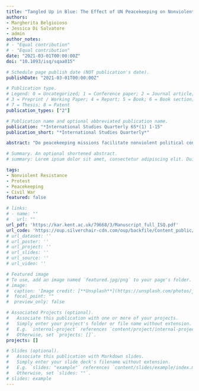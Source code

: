 ```yaml
---
title: "Tangled Up in Blue: The Effect of UN Peacekeeping on Nonviolent Protests in Post–Civil War Countries"
authors:
- Margherita Belgioioso
- Jessica Di Salvatore
- admin
author_notes:
# - "Equal contribution"
# - "Equal contribution"
date: "2021-03-01T00:00:00Z"
doi: "10.1093/isq/sqaa015"

# Schedule page publish date (NOT publication's date).
publishDate: "2021-03-01T00:00:00Z"

# Publication type.
# Legend: 0 = Uncategorized; 1 = Conference paper; 2 = Journal article;
# 3 = Preprint / Working Paper; 4 = Report; 5 = Book; 6 = Book section;
# 7 = Thesis; 8 = Patent
publication_types: ["2"]

# Publication name and optional abbreviated publication name.
publication: "*International Studies Quarterly 65*(1) 1-15"
publication_short: "*International Studies Quarterly*"

abstract: "Do peacekeeping missions facilitate nonviolent political contention in post–civil war countries? The nonviolent expression of political grievances is a crucial part of the post–civil war peace-building process but is understudied thus far. We claim that the presence of peacekeepers significantly contributes to establishing a secure environment for nonviolent political contention, particularly nonviolent public protest. In addition, we claim that peacekeeping missions with personnel from countries with robust civil societies are more likely to promote nonviolent political contention because of prior socialization to civic engagement and bottom-top political participation. This is particularly true for UN police personnel (UNPOL), who both train local police forces and have the most direct interaction with protesters. We test our hypotheses using a newly crafted dataset on nonviolent protests in post–civil war countries and peacekeeping missions’ presence, size, and home-country composition. We find that peacekeeping missions’ presence significantly increases nonviolent protests in post–civil war country-years. This effect is largely explained by the presence of UNPOL from countries with strong civil societies. Our findings have important implications for our understanding of post–civil war political revitalization and policy implications for the composition of peacekeeping missions."

# Summary. An optional shortened abstract.
# summary: Lorem ipsum dolor sit amet, consectetur adipiscing elit. Duis posuere tellus ac convallis placerat. Proin tincidunt magna sed ex sollicitudin condimentum.

tags:
- Nonviolent Resistance
- Protest
- Peacekeeping
- Civil War
featured: false

# links:
# - name: ""
#   url: ""
url_pdf: 'https://kar.kent.ac.uk/79668/3/Manuscript_full_ISQ.pdf'
url_code: 'https://oup.silverchair-cdn.com/oup/backfile/Content_public/Journal/isq/65/1/10.1093_isq_sqaa015/1/sqaa015_supplemental_files.zip?Expires=1688485385&Signature=w1u2xahEeDiSA4z7SSg01-k5cK9JsA9snjFIqdCeaSM9a63SRyjeuFX1ihv8U-xsn6W9LjsUyCtty63NBF7o08NBuoVL3ArcujNJgMjTTarWRirIyO-gAfOvIzDNbL8FKiI7S0NU3L1-DUDwfsCrpVbn6dHTNpob80WxIsKw231JVkEyaj0hfLrFcTbGiNJ5xa7yPdvyWusHQn~460KRST-YmAPRZ6IzOfEKDPohpuNu~Lli4IgHE-lcKMy-fZSmkx8e2IocZYrDmmvAB-KKtrz7k10nh1D86vV9T~4OwZ0iocj7C6p3MULb428xRN4k2aVfQLQqQg3YCb3pR~Z3oA__&Key-Pair-Id=APKAIE5G5CRDK6RD3PGA'
# url_dataset: ''
# url_poster: ''
# url_project: ''
# url_slides: ''
# url_source: ''
# url_video: ''

# Featured image
# To use, add an image named `featured.jpg/png` to your page's folder. 
# image:
#  caption: 'Image credit: [**Unsplash**](https://unsplash.com/photos/jdD8gXaTZsc)'
#  focal_point: ""
#  preview_only: false

# Associated Projects (optional).
#   Associate this publication with one or more of your projects.
#   Simply enter your project's folder or file name without extension.
#   E.g. `internal-project` references `content/project/internal-project/index.md`.
#   Otherwise, set `projects: []`.
projects: []

# Slides (optional).
#   Associate this publication with Markdown slides.
#   Simply enter your slide deck's filename without extension.
#   E.g. `slides: "example"` references `content/slides/example/index.md`.
#   Otherwise, set `slides: ""`.
# slides: example
---
```


